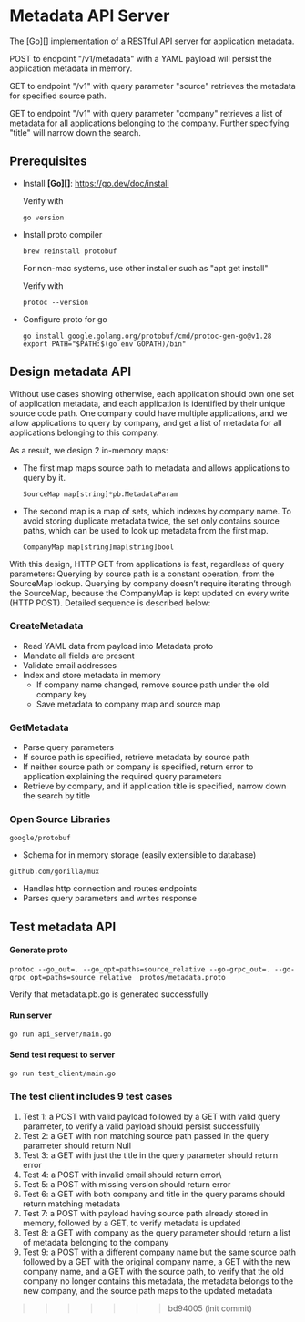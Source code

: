 # Metadata API Server

The [Go][] implementation of a RESTful API server for application metadata.

POST to endpoint "/v1/metadata" with a YAML payload will persist the application metadata in memory.

GET to endpoint "/v1" with query parameter "source" retrieves the metadata for specified source path.

GET to endpoint "/v1" with query parameter "company" retrieves a list of metadata for all applications belonging to the 
company. Further specifying "title" will narrow down the search.

## Prerequisites

- Install **[Go][]**: https://go.dev/doc/install

  Verify with
    ```
    go version
    ```
- Install proto compiler
    ```
    brew reinstall protobuf
    ```
    For non-mac systems, use other installer such as "apt get install"

  Verify with 
    ```
    protoc --version
    ```
- Configure proto for go
    ```
    go install google.golang.org/protobuf/cmd/protoc-gen-go@v1.28
    export PATH="$PATH:$(go env GOPATH)/bin"
    ```

## Design metadata API
Without use cases showing otherwise, each application should own one set of application metadata, and each application 
is identified by their unique source code path.
One company could have multiple applications, and we allow applications to query by company, and get a list of metadata
for all applications belonging to this company.

As a result, we design 2 in-memory maps:
- The first map maps source path to metadata and allows applications to query by it.

    ```
    SourceMap map[string]*pb.MetadataParam
    ```

- The second map is a map of sets, which indexes by company name. To avoid storing duplicate metadata twice, the set 
only contains source paths, which can be used to look up metadata from the first map.
    ```
    CompanyMap map[string]map[string]bool
    ```
With this design, HTTP GET from applications is fast, regardless of query parameters: Querying by source path is a 
constant operation, from the SourceMap lookup.
Querying by company doesn’t require iterating through the SourceMap, because the CompanyMap is kept updated on every 
write (HTTP POST). Detailed sequence is described below:

### CreateMetadata

- Read YAML data from payload into Metadata proto
- Mandate all fields are present
- Validate email addresses
- Index and store metadata in memory
  - If company name changed, remove source path under the old company key
  - Save metadata to company map and source map

### GetMetadata
- Parse query parameters
- If source path is specified, retrieve metadata by source path
- If neither source path or company is specified, return error to application explaining the required query parameters
- Retrieve by company, and if application title is specified, narrow down the search by title


### Open Source Libraries

```console
google/protobuf
```
- Schema for in memory storage (easily extensible to database)

```
github.com/gorilla/mux
```
- Handles http connection and routes endpoints 
- Parses query parameters and writes response

## Test metadata API
#### Generate proto

```
protoc --go_out=. --go_opt=paths=source_relative --go-grpc_out=. --go-grpc_opt=paths=source_relative  protos/metadata.proto
```
Verify that metadata.pb.go is generated successfully

#### Run server
```
go run api_server/main.go
```

#### Send test request to server
```
go run test_client/main.go
```

### The test client includes 9 test cases

 1. Test 1: a POST with valid payload followed by a GET with valid query parameter, to verify a valid payload 
should persist successfully 
 2. Test 2: a GET with non matching source path passed in the query parameter should return Null
 3. Test 3: a GET with just the title in the query parameter should return error
 4. Test 4: a POST with invalid email should return error\
 5. Test 5: a POST with missing version should return error
 6. Test 6: a GET with both company and title in the query params should return matching metadata
 7. Test 7: a POST with payload having source path already stored in memory, followed by a GET, to verify metadata is 
updated
 8. Test 8: a GET with company as the query parameter should return a list of metadata belonging to the company
 9. Test 9: a POST with a different company name but the same source path followed by a GET with the original company 
name, a GET with the new company name, and a GET with the source path, to verify that the old company no longer 
contains this metadata, the metadata belongs to the new company, and the source path maps to the updated metadata
>>>>>>> bd94005 (init commit)
